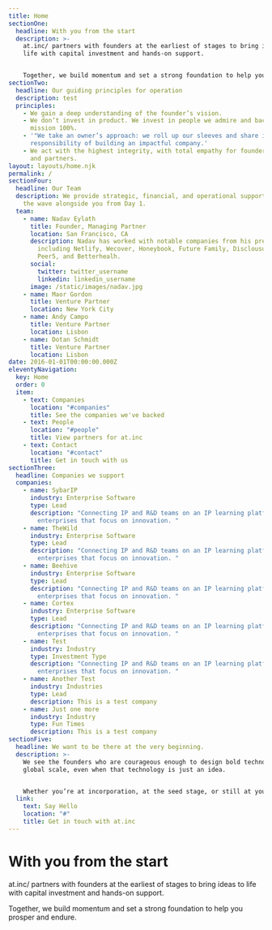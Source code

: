 ```yaml
---
title: Home
sectionOne:
  headline: With you from the start
  description: >-
    at.inc/ partners with founders at the earliest of stages to bring ideas to
    life with capital investment and hands-on support.


    Together, we build momentum and set a strong foundation to help you prosper and endure.
sectionTwo:
  headline: Our guiding principles for operation
  description: test
  principles:
    - We gain a deep understanding of the founder’s vision.
    - We don’t invest in product. We invest in people we admire and back their
      mission 100%.
    - '"We take an owner’s approach: we roll up our sleeves and share in the
      responsibility of building an impactful company.'
    - We act with the highest integrity, with total empathy for founders, LPs,
      and partners.
layout: layouts/home.njk
permalink: /
sectionFour:
  headline: Our Team
  description: We provide strategic, financial, and operational support and ride
    the wave alongside you from Day 1.
  team:
    - name: Nadav Eylath
      title: Founder, Managing Partner
      location: San Francisco, CA
      description: Nadav has worked with notable companies from his previous fun
        including Netlify, Wecover, Honeybook, Future Family, Disclousures,
        Peer5, and Betterhealh.
      social:
        twitter: twitter_username
        linkedin: linkedin_username
      image: /static/images/nadav.jpg
    - name: Maor Gordon
      title: Venture Partner
      location: New York City
    - name: Andy Campo
      title: Venture Partner
      location: Lisbon
    - name: Dotan Schmidt
      title: Venture Partner
      location: Lisbon
date: 2016-01-01T00:00:00.000Z
eleventyNavigation:
  key: Home
  order: 0
  item:
    - text: Companies
      location: "#companies"
      title: See the companies we've backed
    - text: People
      location: "#people"
      title: View partners for at.inc
    - text: Contact
      location: "#contact"
      title: Get in touch with us
sectionThree:
  headline: Companies we support
  companies:
    - name: SybarIP
      industry: Enterprise Software
      type: Lead
      description: "Connecting IP and R&D teams on an IP learning platform for
        enterprises that focus on innovation. "
    - name: TheWild
      industry: Enterprise Software
      type: Lead
      description: "Connecting IP and R&D teams on an IP learning platform for
        enterprises that focus on innovation. "
    - name: Beehive
      industry: Enterprise Software
      type: Lead
      description: "Connecting IP and R&D teams on an IP learning platform for
        enterprises that focus on innovation. "
    - name: Cortex
      industry: Enterprise Software
      type: Lead
      description: "Connecting IP and R&D teams on an IP learning platform for
        enterprises that focus on innovation. "
    - name: Test
      industry: Industry
      type: Investment Type
      description: "Connecting IP and R&D teams on an IP learning platform for
        enterprises that focus on innovation. "
    - name: Another Test
      industry: Industries
      type: Lead
      description: This is a test company
    - name: Just one more
      industry: Industry
      type: Fun Times
      description: This is a test company
sectionFive:
  headline: We want to be there at the very beginning.
  description: >-
    We see the founders who are courageous enough to design bold technology at a
    global scale, even when that technology is just an idea.


    Whether you’re at incorporation, at the seed stage, or still at your day job setting a vision for something new, we want to hear what makes you ready to dive in. And be sure, we are eager to invest at this stage.
  link:
    text: Say Hello
    location: "#"
    title: Get in touch with at.inc
---
```

# With you from the start

at.inc/ partners with founders at the earliest of stages to bring ideas to life with capital investment and hands-on support.

Together, we build momentum and set a strong foundation to help you prosper and endure.

